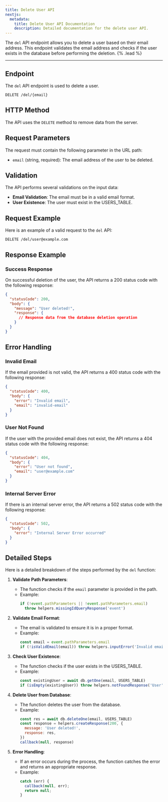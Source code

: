 ```yaml
---
title: Delete User API
nextjs:
  metadata:
    title: Delete User API Documentation
    description: Detailed documentation for the delete user API.
---
```


The `del` API endpoint allows you to delete a user based on their email address. This endpoint validates the email address and checks if the user exists in the database before performing the deletion. {% .lead %}

---

## Endpoint

The `del` API endpoint is used to delete a user.

```
DELETE /del/{email}
```

## HTTP Method

The API uses the `DELETE` method to remove data from the server.

## Request Parameters

The request must contain the following parameter in the URL path:

- `email` (string, required): The email address of the user to be deleted.

## Validation

The API performs several validations on the input data:

- **Email Validation**: The email must be in a valid email format.
- **User Existence**: The user must exist in the USERS_TABLE.

## Request Example

Here is an example of a valid request to the `del` API:

```
DELETE /del/user@example.com
```

## Response Example

### Success Response

On successful deletion of the user, the API returns a 200 status code with the following response:

```json
{
  "statusCode": 200,
  "body": {
    "message": "User deleted!",
    "response": {
      // Response data from the database deletion operation
    }
  }
}
```

## Error Handling

### Invalid Email

If the email provided is not valid, the API returns a 400 status code with the following response:

```json
{
  "statusCode": 400,
  "body": {
    "error": "Invalid email",
    "email": "invalid-email"
  }
}
```

### User Not Found

If the user with the provided email does not exist, the API returns a 404 status code with the following response:

```json
{
  "statusCode": 404,
  "body": {
    "error": "User not found",
    "email": "user@example.com"
  }
}
```

### Internal Server Error

If there is an internal server error, the API returns a 502 status code with the following response:

```json
{
  "statusCode": 502,
  "body": {
    "error": "Internal Server Error occurred"
  }
}
```

## Detailed Steps

Here is a detailed breakdown of the steps performed by the `del` function:

1. **Validate Path Parameters**:

   - The function checks if the `email` parameter is provided in the path.
   - Example:
     ```javascript
     if (!event.pathParameters || !event.pathParameters.email)
       throw helpers.missingIdQueryResponse('event')
     ```

2. **Validate Email Format**:

   - The email is validated to ensure it is in a proper format.
   - Example:
     ```javascript
     const email = event.pathParameters.email
     if (!isValidEmail(email)) throw helpers.inputError('Invalid email', email)
     ```

3. **Check User Existence**:

   - The function checks if the user exists in the USERS_TABLE.
   - Example:
     ```javascript
     const existingUser = await db.getOne(email, USERS_TABLE)
     if (isEmpty(existingUser)) throw helpers.notFoundResponse('User', email)
     ```

4. **Delete User from Database**:

   - The function deletes the user from the database.
   - Example:
     ```javascript
     const res = await db.deleteOne(email, USERS_TABLE)
     const response = helpers.createResponse(200, {
       message: 'User deleted!',
       response: res,
     })
     callback(null, response)
     ```

5. **Error Handling**:

   - If an error occurs during the process, the function catches the error and returns an appropriate response.
   - Example:
     ```javascript
     catch (err) {
       callback(null, err);
       return null;
     }
     ```
